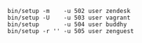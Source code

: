     bin/setup -m    -u 502 user zendesk
    bin/setup -U    -u 503 user vagrant
    bin/setup       -u 504 user buddhy
    bin/setup -r '' -u 505 user zenguest
